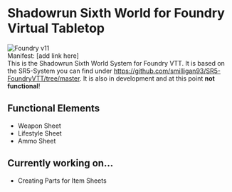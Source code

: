 # Shadowrun Sixth World for Foundry Virtual Tabletop

![Foundry v11](https://img.shields.io/badge/foundry-v11-green)  
Manifest: [add link here]  
This is the Shadowrun Sixth World System for Foundry VTT. It is based on the SR5-System you can find under https://github.com/smilligan93/SR5-FoundryVTT/tree/master. It is also in development and at this point **not functional**! 

## Functional Elements

- Weapon Sheet
- Lifestyle Sheet
- Ammo Sheet

## Currently working on...

- Creating Parts for Item Sheets